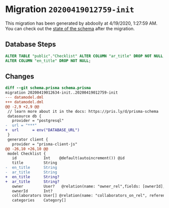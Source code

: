 # Migration `20200419012759-init`

This migration has been generated by abdoolly at 4/19/2020, 1:27:59 AM.
You can check out the [state of the schema](./schema.prisma) after the migration.

## Database Steps

```sql
ALTER TABLE "public"."Checklist" ALTER COLUMN "ar_title" DROP NOT NULL,
ALTER COLUMN "en_title" DROP NOT NULL;
```

## Changes

```diff
diff --git schema.prisma schema.prisma
migration 20200419012634-init..20200419012759-init
--- datamodel.dml
+++ datamodel.dml
@@ -2,9 +2,9 @@
 // learn more about it in the docs: https://pris.ly/d/prisma-schema
 datasource db {
   provider = "postgresql"
-  url = "***"
+  url      = env("DATABASE_URL")
 }
 generator client {
   provider = "prisma-client-js"
@@ -26,10 +26,10 @@
 model Checklist {
   id            Int    @default(autoincrement()) @id
   title         String
-  en_title      String
-  ar_title      String
+  en_title      String?
+  ar_title      String?
   owner         User?   @relation(name: "owner_rel",fields: [ownerId], references: [id])
   ownerId       Int?
   collaborators User[] @relation(name: "collaborators_on_rel", references: [id])
   categories    Category[]
```


